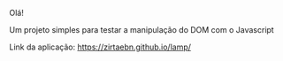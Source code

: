 Olá!

Um projeto simples para testar a manipulação do DOM com o Javascript

Link da aplicação: https://zirtaebn.github.io/lamp/
